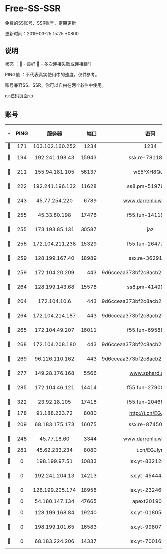 # Free-SS-SSR

免费的SS账号、SSR账号，定期更新

更新时间：2019-03-25 15:25 +0800

## 说明

状态     ：🙂 - 良好 🙁 - 多次连接失败或连接超时

PING值   ：不代表真实使用中的速度，仅供参考。

账号兼容SS、SSR，你可以自由在两个软件中使用。

👉[扫码页面](https://liesauer.github.io/Free-SS-SSR/)👈

## 账号

|-|PING|服务器|端口|密码|加密方式|区域|
|:----:|:----:|:-----:|-----:|:----:|:----:|:----:|
|🙂|171|103.102.160.252|1234|1234|rc4-md5|JP|
|🙂|194|192.241.198.43|15943|ssx.re-78118439|aes-256-cfb|US|
|🙂|211|155.94.181.105|56137|wE5^XH8Quw|aes-256-cfb|US|
|🙂|222|192.241.196.132|11628|ss8.pm-51976086|aes-256-cfb|US|
|🙂|243|45.77.254.220|6789|www.darrenliuwei.com|aes-256-cfb|SG|
|🙂|255|45.33.80.198|17476|f55.fun-14119354|aes-256-cfb|US|
|🙂|255|173.193.85.131|30587|jaz|aes-256-cfb|US|
|🙂|256|172.104.211.238|15329|f55.fun-26477830|aes-256-cfb|US|
|🙂|259|128.199.167.40|18989|ssx.re-36291667|aes-256-cfb|SG|
|🙂|259|172.104.20.209|443|9d6cceaa373bf2c8acb22e60b6a58be6|aes-256-cfb|US|
|🙂|264|128.199.143.68|15578|ss8.pm-41490223|aes-256-cfb|SG|
|🙂|264|172.104.10.6|443|9d6cceaa373bf2c8acb22e60b6a58be6|aes-256-cfb|US|
|🙂|264|172.104.214.187|443|9d6cceaa373bf2c8acb22e60b6a58be6|aes-256-cfb|US|
|🙂|265|172.104.49.207|16011|f55.fun-69588611|aes-256-cfb|SG|
|🙂|268|172.104.208.180|443|9d6cceaa373bf2c8acb22e60b6a58be6|aes-256-cfb|US|
|🙂|269|96.126.110.162|443|9d6cceaa373bf2c8acb22e60b6a58be6|aes-256-cfb|US|
|🙂|277|149.28.176.168|5566|www.sphard.com|aes-256-cfb|AU|
|🙂|285|172.104.46.121|14414|f55.fun-27900052|aes-256-cfb|SG|
|🙂|322|23.92.18.105|17418|f55.fun-20466360|aes-256-cfb|US|
|🙂|178|91.188.223.72|8080|http://t.cn/EGJIyrl|rc4-md5|RU|
|🙂|209|68.183.175.173|16075|ssx.re-87450800|aes-256-cfb|US|
|🙂|248|45.77.18.60|3344|www.darrenliuwei.com|aes-256-cfb|JP|
|🙂|281|45.62.233.234|8080|t.cn/EGJIyrl|rc4-md5|CA|
|🙁|0|198.199.97.51|10833|isx.yt-83212051|aes-256-cfb|US|
|🙁|0|192.241.204.13|14213|isx.yt-45444530|aes-256-cfb|US|
|🙁|0|128.199.205.174|18958|isx.yt-23246938|aes-256-cfb|SG|
|🙁|0|54.180.147.134|47665|apext2019001|chacha20|KR|
|🙁|0|128.199.168.84|19240|isx.yt-01805648|aes-256-cfb|SG|
|🙁|0|198.199.101.65|16583|isx.yt-99807237|aes-256-cfb|US|
|🙁|0|68.183.224.206|14337|isx.yt-70016969|aes-256-cfb|SG|
